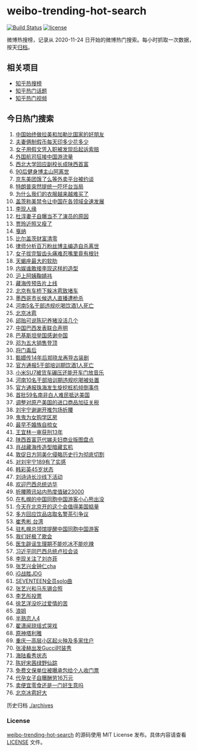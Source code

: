# weibo-trending-hot-search

[![Build Status](https://github.com/justjavac/weibo-trending-hot-search/workflows/ci/badge.svg?branch=master)](https://github.com/justjavac/weibo-trending-hot-search/actions)
[![license](https://img.shields.io/github/license/justjavac/weibo-trending-hot-search)](https://github.com/justjavac/weibo-trending-hot-search/blob/master/LICENSE)

微博热搜榜，记录从 2020-11-24 日开始的微博热门搜索。每小时抓取一次数据，按天[归档](./archives)。

## 相关项目

- [知乎热搜榜](https://github.com/justjavac/zhihu-trending-top-search)
- [知乎热门话题](https://github.com/justjavac/zhihu-trending-hot-questions)
- [知乎热门视频](https://github.com/justjavac/zhihu-trending-hot-video)

## 今日热门搜索

<!-- BEGIN -->
<!-- 最后更新时间 Wed May 14 2025 05:15:14 GMT+0800 (China Standard Time) -->

1. [中国始终做拉美和加勒比国家的好朋友](https://s.weibo.com//weibo?q=%23%E4%B8%AD%E5%9B%BD%E5%A7%8B%E7%BB%88%E5%81%9A%E6%8B%89%E7%BE%8E%E5%92%8C%E5%8A%A0%E5%8B%92%E6%AF%94%E5%9B%BD%E5%AE%B6%E7%9A%84%E5%A5%BD%E6%9C%8B%E5%8F%8B%23&t=31&band_rank=18&Refer=top)
1. [夫妻俩制假币每天印多少花多少](https://s.weibo.com//weibo?q=%23%E5%A4%AB%E5%A6%BB%E4%BF%A9%E5%88%B6%E5%81%87%E5%B8%81%E6%AF%8F%E5%A4%A9%E5%8D%B0%E5%A4%9A%E5%B0%91%E8%8A%B1%E5%A4%9A%E5%B0%91%23&t=31&band_rank=1&Refer=top)
1. [女子用假文凭入职被发现后起诉索赔](https://s.weibo.com//weibo?q=%23%E5%A5%B3%E5%AD%90%E7%94%A8%E5%81%87%E6%96%87%E5%87%AD%E5%85%A5%E8%81%8C%E8%A2%AB%E5%8F%91%E7%8E%B0%E5%90%8E%E8%B5%B7%E8%AF%89%E7%B4%A2%E8%B5%94%23&t=31&band_rank=17&Refer=top)
1. [外国航司狂接中国游流量](https://s.weibo.com//weibo?q=%23%E5%A4%96%E5%9B%BD%E8%88%AA%E5%8F%B8%E7%8B%82%E6%8E%A5%E4%B8%AD%E5%9B%BD%E6%B8%B8%E6%B5%81%E9%87%8F%23&t=31&band_rank=3&Refer=top)
1. [西北大学回应副校长成陕西首富](https://s.weibo.com//weibo?q=%23%E8%A5%BF%E5%8C%97%E5%A4%A7%E5%AD%A6%E5%9B%9E%E5%BA%94%E5%89%AF%E6%A0%A1%E9%95%BF%E6%88%90%E9%99%95%E8%A5%BF%E9%A6%96%E5%AF%8C%23&t=31&band_rank=22&Refer=top)
1. [90后健身博主山阿离世](https://s.weibo.com//weibo?q=%2390%E5%90%8E%E5%81%A5%E8%BA%AB%E5%8D%9A%E4%B8%BB%E5%B1%B1%E9%98%BF%E7%A6%BB%E4%B8%96%23&t=31&band_rank=14&Refer=top)
1. [京东美团饿了么等外卖平台被约谈](https://s.weibo.com//weibo?q=%23%E4%BA%AC%E4%B8%9C%E7%BE%8E%E5%9B%A2%E9%A5%BF%E4%BA%86%E4%B9%88%E7%AD%89%E5%A4%96%E5%8D%96%E5%B9%B3%E5%8F%B0%E8%A2%AB%E7%BA%A6%E8%B0%88%23&t=31&band_rank=6&Refer=top)
1. [特朗普突然提统一吓坏台当局](https://s.weibo.com//weibo?q=%23%E7%89%B9%E6%9C%97%E6%99%AE%E7%AA%81%E7%84%B6%E6%8F%90%E7%BB%9F%E4%B8%80%E5%90%93%E5%9D%8F%E5%8F%B0%E5%BD%93%E5%B1%80%23&t=31&band_rank=7&Refer=top)
1. [为什么我们的衣服越来越难买了](https://s.weibo.com//weibo?q=%23%E4%B8%BA%E4%BB%80%E4%B9%88%E6%88%91%E4%BB%AC%E7%9A%84%E8%A1%A3%E6%9C%8D%E8%B6%8A%E6%9D%A5%E8%B6%8A%E9%9A%BE%E4%B9%B0%E4%BA%86%23&t=31&band_rank=30&Refer=top)
1. [盖茨称美禁令让中国在各领域全速发展](https://s.weibo.com//weibo?q=%23%E7%9B%96%E8%8C%A8%E7%A7%B0%E7%BE%8E%E7%A6%81%E4%BB%A4%E8%AE%A9%E4%B8%AD%E5%9B%BD%E5%9C%A8%E5%90%84%E9%A2%86%E5%9F%9F%E5%85%A8%E9%80%9F%E5%8F%91%E5%B1%95%23&t=31&band_rank=2&Refer=top)
1. [李现人缘](https://s.weibo.com//weibo?q=%E6%9D%8E%E7%8E%B0%E4%BA%BA%E7%BC%98&t=31&band_rank=18&Refer=top)
1. [杜淳妻子自曝当不了演员的原因](https://s.weibo.com//weibo?q=%23%E6%9D%9C%E6%B7%B3%E5%A6%BB%E5%AD%90%E8%87%AA%E6%9B%9D%E5%BD%93%E4%B8%8D%E4%BA%86%E6%BC%94%E5%91%98%E7%9A%84%E5%8E%9F%E5%9B%A0%23&t=31&band_rank=12&Refer=top)
1. [贾玲近照又瘦了](https://s.weibo.com//weibo?q=%23%E8%B4%BE%E7%8E%B2%E8%BF%91%E7%85%A7%E5%8F%88%E7%98%A6%E4%BA%86%23&t=31&band_rank=11&Refer=top)
1. [戛纳](https://s.weibo.com//weibo?q=%23%E6%88%9B%E7%BA%B3%23&t=31&band_rank=23&Refer=top)
1. [比尔盖茨财富清零](https://s.weibo.com//weibo?q=%23%E6%AF%94%E5%B0%94%E7%9B%96%E8%8C%A8%E8%B4%A2%E5%AF%8C%E6%B8%85%E9%9B%B6%23&t=31&band_rank=15&Refer=top)
1. [律师分析百万粉丝博主编造自杀离世](https://s.weibo.com//weibo?q=%23%E5%BE%8B%E5%B8%88%E5%88%86%E6%9E%90%E7%99%BE%E4%B8%87%E7%B2%89%E4%B8%9D%E5%8D%9A%E4%B8%BB%E7%BC%96%E9%80%A0%E8%87%AA%E6%9D%80%E7%A6%BB%E4%B8%96%23&t=31&band_rank=15&Refer=top)
1. [女子拔完智齿头痛难忍嘴里竟有根针](https://s.weibo.com//weibo?q=%23%E5%A5%B3%E5%AD%90%E6%8B%94%E5%AE%8C%E6%99%BA%E9%BD%BF%E5%A4%B4%E7%97%9B%E9%9A%BE%E5%BF%8D%E5%98%B4%E9%87%8C%E7%AB%9F%E6%9C%89%E6%A0%B9%E9%92%88%23&t=31&band_rank=2&Refer=top)
1. [天蝎座最大的软肋](https://s.weibo.com//weibo?q=%23%E5%A4%A9%E8%9D%8E%E5%BA%A7%E6%9C%80%E5%A4%A7%E7%9A%84%E8%BD%AF%E8%82%8B%23&t=31&band_rank=28&Refer=top)
1. [内娱谁敢接李现这样的造型](https://s.weibo.com//weibo?q=%E5%86%85%E5%A8%B1%E8%B0%81%E6%95%A2%E6%8E%A5%E6%9D%8E%E7%8E%B0%E8%BF%99%E6%A0%B7%E7%9A%84%E9%80%A0%E5%9E%8B&t=31&band_rank=4&Refer=top)
1. [沪上阿姨鞠婧祎](https://s.weibo.com//weibo?q=%23%E6%B2%AA%E4%B8%8A%E9%98%BF%E5%A7%A8%E9%9E%A0%E5%A9%A7%E7%A5%8E%23&t=31&band_rank=45&Refer=top)
1. [藏海传预告片上线](https://s.weibo.com//weibo?q=%23%E8%97%8F%E6%B5%B7%E4%BC%A0%E9%A2%84%E5%91%8A%E7%89%87%E4%B8%8A%E7%BA%BF%23&t=31&band_rank=42&Refer=top)
1. [北京有车桥下躲冰雹致堵车](https://s.weibo.com//weibo?q=%23%E5%8C%97%E4%BA%AC%E6%9C%89%E8%BD%A6%E6%A1%A5%E4%B8%8B%E8%BA%B2%E5%86%B0%E9%9B%B9%E8%87%B4%E5%A0%B5%E8%BD%A6%23&t=31&band_rank=10&Refer=top)
1. [墨西哥市长候选人直播遭枪杀](https://s.weibo.com//weibo?q=%23%E5%A2%A8%E8%A5%BF%E5%93%A5%E5%B8%82%E9%95%BF%E5%80%99%E9%80%89%E4%BA%BA%E7%9B%B4%E6%92%AD%E9%81%AD%E6%9E%AA%E6%9D%80%23&t=31&band_rank=37&Refer=top)
1. [河南5名干部违规吃喝饮酒1人死亡](https://s.weibo.com//weibo?q=%23%E6%B2%B3%E5%8D%975%E5%90%8D%E5%B9%B2%E9%83%A8%E8%BF%9D%E8%A7%84%E5%90%83%E5%96%9D%E9%A5%AE%E9%85%921%E4%BA%BA%E6%AD%BB%E4%BA%A1%23&t=31&band_rank=46&Refer=top)
1. [北京冰雹](https://s.weibo.com//weibo?q=%E5%8C%97%E4%BA%AC%E5%86%B0%E9%9B%B9&t=31&band_rank=21&Refer=top)
1. [邱贻可说陈玘养猪没活几个](https://s.weibo.com//weibo?q=%23%E9%82%B1%E8%B4%BB%E5%8F%AF%E8%AF%B4%E9%99%88%E7%8E%98%E5%85%BB%E7%8C%AA%E6%B2%A1%E6%B4%BB%E5%87%A0%E4%B8%AA%23&t=31&band_rank=31&Refer=top)
1. [中国巴西发表联合声明](https://s.weibo.com//weibo?q=%23%E4%B8%AD%E5%9B%BD%E5%B7%B4%E8%A5%BF%E5%8F%91%E8%A1%A8%E8%81%94%E5%90%88%E5%A3%B0%E6%98%8E%23&t=31&band_rank=44&Refer=top)
1. [巴基斯坦举国感谢中国](https://s.weibo.com//weibo?q=%E5%B7%B4%E5%9F%BA%E6%96%AF%E5%9D%A6%E4%B8%BE%E5%9B%BD%E6%84%9F%E8%B0%A2%E4%B8%AD%E5%9B%BD&t=31&band_rank=19&Refer=top)
1. [邓为五大销售登顶](https://s.weibo.com//weibo?q=%23%E9%82%93%E4%B8%BA%E4%BA%94%E5%A4%A7%E9%94%80%E5%94%AE%E7%99%BB%E9%A1%B6%23&t=31&band_rank=29&Refer=top)
1. [将门毒后](https://s.weibo.com//weibo?q=%E5%B0%86%E9%97%A8%E6%AF%92%E5%90%8E&t=31&band_rank=26&Refer=top)
1. [甄嬛传14年后郑晓龙再导古装剧](https://s.weibo.com//weibo?q=%23%E7%94%84%E5%AC%9B%E4%BC%A014%E5%B9%B4%E5%90%8E%E9%83%91%E6%99%93%E9%BE%99%E5%86%8D%E5%AF%BC%E5%8F%A4%E8%A3%85%E5%89%A7%23&t=31&band_rank=18&Refer=top)
1. [官方通报5干部培训期饮酒1人死亡](https://s.weibo.com//weibo?q=%23%E5%AE%98%E6%96%B9%E9%80%9A%E6%8A%A55%E5%B9%B2%E9%83%A8%E5%9F%B9%E8%AE%AD%E6%9C%9F%E9%A5%AE%E9%85%921%E4%BA%BA%E6%AD%BB%E4%BA%A1%23&t=31&band_rank=9&Refer=top)
1. [小米SU7被货车碾压还能开车门放音乐](https://s.weibo.com//weibo?q=%23%E5%B0%8F%E7%B1%B3SU7%E8%A2%AB%E8%B4%A7%E8%BD%A6%E7%A2%BE%E5%8E%8B%E8%BF%98%E8%83%BD%E5%BC%80%E8%BD%A6%E9%97%A8%E6%94%BE%E9%9F%B3%E4%B9%90%23&t=31&band_rank=35&Refer=top)
1. [河南10名干部培训期违规吃喝被处置](https://s.weibo.com//weibo?q=%23%E6%B2%B3%E5%8D%9710%E5%90%8D%E5%B9%B2%E9%83%A8%E5%9F%B9%E8%AE%AD%E6%9C%9F%E8%BF%9D%E8%A7%84%E5%90%83%E5%96%9D%E8%A2%AB%E5%A4%84%E7%BD%AE%23&t=31&band_rank=39&Refer=top)
1. [官方通报珠海发生旋挖桩机倾倒事件](https://s.weibo.com//weibo?q=%23%E5%AE%98%E6%96%B9%E9%80%9A%E6%8A%A5%E7%8F%A0%E6%B5%B7%E5%8F%91%E7%94%9F%E6%97%8B%E6%8C%96%E6%A1%A9%E6%9C%BA%E5%80%BE%E5%80%92%E4%BA%8B%E4%BB%B6%23&t=31&band_rank=48&Refer=top)
1. [首批59名南非白人难民抵达美国](https://s.weibo.com//weibo?q=%23%E9%A6%96%E6%89%B959%E5%90%8D%E5%8D%97%E9%9D%9E%E7%99%BD%E4%BA%BA%E9%9A%BE%E6%B0%91%E6%8A%B5%E8%BE%BE%E7%BE%8E%E5%9B%BD%23&t=31&band_rank=35&Refer=top)
1. [调整对原产美国的进口商品加征关税](https://s.weibo.com//weibo?q=%23%E8%B0%83%E6%95%B4%E5%AF%B9%E5%8E%9F%E4%BA%A7%E7%BE%8E%E5%9B%BD%E7%9A%84%E8%BF%9B%E5%8F%A3%E5%95%86%E5%93%81%E5%8A%A0%E5%BE%81%E5%85%B3%E7%A8%8E%23&t=31&band_rank=31&Refer=top)
1. [刘宇宁谢谢开推包场折腰](https://s.weibo.com//weibo?q=%23%E5%88%98%E5%AE%87%E5%AE%81%E8%B0%A2%E8%B0%A2%E5%BC%80%E6%8E%A8%E5%8C%85%E5%9C%BA%E6%8A%98%E8%85%B0%23&t=31&band_rank=43&Refer=top)
1. [鬼鬼为女购学区房](https://s.weibo.com//weibo?q=%23%E9%AC%BC%E9%AC%BC%E4%B8%BA%E5%A5%B3%E8%B4%AD%E5%AD%A6%E5%8C%BA%E6%88%BF%23&t=31&band_rank=24&Refer=top)
1. [最早不婚族自梳女](https://s.weibo.com//weibo?q=%23%E6%9C%80%E6%97%A9%E4%B8%8D%E5%A9%9A%E6%97%8F%E8%87%AA%E6%A2%B3%E5%A5%B3%23&t=31&band_rank=33&Refer=top)
1. [王宜林一审获刑13年](https://s.weibo.com//weibo?q=%23%E7%8E%8B%E5%AE%9C%E6%9E%97%E4%B8%80%E5%AE%A1%E8%8E%B7%E5%88%9113%E5%B9%B4%23&t=31&band_rank=40&Refer=top)
1. [陕西首富范代娣夫妇商业版图盘点](https://s.weibo.com//weibo?q=%23%E9%99%95%E8%A5%BF%E9%A6%96%E5%AF%8C%E8%8C%83%E4%BB%A3%E5%A8%A3%E5%A4%AB%E5%A6%87%E5%95%86%E4%B8%9A%E7%89%88%E5%9B%BE%E7%9B%98%E7%82%B9%23&t=31&band_rank=10&Refer=top)
1. [肖战藏海传造型暗藏玄机](https://s.weibo.com//weibo?q=%23%E8%82%96%E6%88%98%E8%97%8F%E6%B5%B7%E4%BC%A0%E9%80%A0%E5%9E%8B%E6%9A%97%E8%97%8F%E7%8E%84%E6%9C%BA%23&t=31&band_rank=42&Refer=top)
1. [敦促日方同美化侵略历史行为彻底切割](https://s.weibo.com//weibo?q=%23%E6%95%A6%E4%BF%83%E6%97%A5%E6%96%B9%E5%90%8C%E7%BE%8E%E5%8C%96%E4%BE%B5%E7%95%A5%E5%8E%86%E5%8F%B2%E8%A1%8C%E4%B8%BA%E5%BD%BB%E5%BA%95%E5%88%87%E5%89%B2%23&t=31&band_rank=43&Refer=top)
1. [对刘宇宁189有了实感](https://s.weibo.com//weibo?q=%E5%AF%B9%E5%88%98%E5%AE%87%E5%AE%81189%E6%9C%89%E4%BA%86%E5%AE%9E%E6%84%9F&t=31&band_rank=38&Refer=top)
1. [韩彩英45岁状态](https://s.weibo.com//weibo?q=%23%E9%9F%A9%E5%BD%A9%E8%8B%B145%E5%B2%81%E7%8A%B6%E6%80%81%23&t=31&band_rank=48&Refer=top)
1. [刘诗诗长沙线下活动](https://s.weibo.com//weibo?q=%23%E5%88%98%E8%AF%97%E8%AF%97%E9%95%BF%E6%B2%99%E7%BA%BF%E4%B8%8B%E6%B4%BB%E5%8A%A8%23&t=31&band_rank=39&Refer=top)
1. [欢迎巴西总统访华](https://s.weibo.com//weibo?q=%23%E6%AC%A2%E8%BF%8E%E5%B7%B4%E8%A5%BF%E6%80%BB%E7%BB%9F%E8%AE%BF%E5%8D%8E%23&t=31&band_rank=10&Refer=top)
1. [折腰腾讯站内热度值破23000](https://s.weibo.com//weibo?q=%E6%8A%98%E8%85%B0%E8%85%BE%E8%AE%AF%E7%AB%99%E5%86%85%E7%83%AD%E5%BA%A6%E5%80%BC%E7%A0%B423000&t=31&band_rank=50&Refer=top)
1. [在札幌的中国同胞中国游客小心熊出没](https://s.weibo.com//weibo?q=%23%E5%9C%A8%E6%9C%AD%E5%B9%8C%E7%9A%84%E4%B8%AD%E5%9B%BD%E5%90%8C%E8%83%9E%E4%B8%AD%E5%9B%BD%E6%B8%B8%E5%AE%A2%E5%B0%8F%E5%BF%83%E7%86%8A%E5%87%BA%E6%B2%A1%23&t=31&band_rank=49&Refer=top)
1. [今天在北京开的这个会值得美国掂量](https://s.weibo.com//weibo?q=%23%E4%BB%8A%E5%A4%A9%E5%9C%A8%E5%8C%97%E4%BA%AC%E5%BC%80%E7%9A%84%E8%BF%99%E4%B8%AA%E4%BC%9A%E5%80%BC%E5%BE%97%E7%BE%8E%E5%9B%BD%E6%8E%82%E9%87%8F%23&t=31&band_rank=46&Refer=top)
1. [多方回应饮品店取名警茶引争议](https://s.weibo.com//weibo?q=%23%E5%A4%9A%E6%96%B9%E5%9B%9E%E5%BA%94%E9%A5%AE%E5%93%81%E5%BA%97%E5%8F%96%E5%90%8D%E8%AD%A6%E8%8C%B6%E5%BC%95%E4%BA%89%E8%AE%AE%23&t=31&band_rank=20&Refer=top)
1. [崔秀彬 台湾](https://s.weibo.com//weibo?q=%E5%B4%94%E7%A7%80%E5%BD%AC%20%E5%8F%B0%E6%B9%BE&t=31&band_rank=13&Refer=top)
1. [驻札幌总领馆提醒中国同胞中国游客](https://s.weibo.com//weibo?q=%23%E9%A9%BB%E6%9C%AD%E5%B9%8C%E6%80%BB%E9%A2%86%E9%A6%86%E6%8F%90%E9%86%92%E4%B8%AD%E5%9B%BD%E5%90%8C%E8%83%9E%E4%B8%AD%E5%9B%BD%E6%B8%B8%E5%AE%A2%23&t=31&band_rank=42&Refer=top)
1. [我们好极了歌会](https://s.weibo.com//weibo?q=%23%E6%88%91%E4%BB%AC%E5%A5%BD%E6%9E%81%E4%BA%86%E6%AD%8C%E4%BC%9A%23&t=31&band_rank=46&Refer=top)
1. [医生辟谣生理期不能吃冰不能吃辣](https://s.weibo.com//weibo?q=%23%E5%8C%BB%E7%94%9F%E8%BE%9F%E8%B0%A3%E7%94%9F%E7%90%86%E6%9C%9F%E4%B8%8D%E8%83%BD%E5%90%83%E5%86%B0%E4%B8%8D%E8%83%BD%E5%90%83%E8%BE%A3%23&t=31&band_rank=34&Refer=top)
1. [习近平同巴西总统卢拉会谈](https://s.weibo.com//weibo?q=%23%E4%B9%A0%E8%BF%91%E5%B9%B3%E5%90%8C%E5%B7%B4%E8%A5%BF%E6%80%BB%E7%BB%9F%E5%8D%A2%E6%8B%89%E4%BC%9A%E8%B0%88%23&Refer=new_time)
1. [李现关注了刘亦菲](https://s.weibo.com//weibo?q=%23%E6%9D%8E%E7%8E%B0%E5%85%B3%E6%B3%A8%E4%BA%86%E5%88%98%E4%BA%A6%E8%8F%B2%23&t=31&band_rank=16&Refer=top)
1. [张艺兴金钟仁cha](https://s.weibo.com//weibo?q=%23%E5%BC%A0%E8%89%BA%E5%85%B4%E9%87%91%E9%92%9F%E4%BB%81cha%23&t=31&band_rank=36&Refer=top)
1. [iG战胜JDG](https://s.weibo.com//weibo?q=%23iG%E6%88%98%E8%83%9CJDG%23&t=31&band_rank=49&Refer=top)
1. [SEVENTEEN全员solo曲](https://s.weibo.com//weibo?q=%23SEVENTEEN%E5%85%A8%E5%91%98solo%E6%9B%B2%23&t=31&band_rank=40&Refer=top)
1. [张艺兴和马东锡合照](https://s.weibo.com//weibo?q=%23%E5%BC%A0%E8%89%BA%E5%85%B4%E5%92%8C%E9%A9%AC%E4%B8%9C%E9%94%A1%E5%90%88%E7%85%A7%23&t=31&band_rank=8&Refer=top)
1. [李艺彤投票](https://s.weibo.com//weibo?q=%E6%9D%8E%E8%89%BA%E5%BD%A4%E6%8A%95%E7%A5%A8&t=31&band_rank=50&Refer=top)
1. [徐艺洋没吃过爱情的苦](https://s.weibo.com//weibo?q=%E5%BE%90%E8%89%BA%E6%B4%8B%E6%B2%A1%E5%90%83%E8%BF%87%E7%88%B1%E6%83%85%E7%9A%84%E8%8B%A6&t=31&band_rank=5&Refer=top)
1. [浪姐](https://s.weibo.com//weibo?q=%E6%B5%AA%E5%A7%90&t=31&band_rank=47&Refer=top)
1. [半熟恋人4](https://s.weibo.com//weibo?q=%E5%8D%8A%E7%86%9F%E6%81%8B%E4%BA%BA4&t=31&band_rank=23&Refer=top)
1. [翟潇闻琼瑶式哭戏](https://s.weibo.com//weibo?q=%E7%BF%9F%E6%BD%87%E9%97%BB%E7%90%BC%E7%91%B6%E5%BC%8F%E5%93%AD%E6%88%8F&t=31&band_rank=25&Refer=top)
1. [原神塔利雅](https://s.weibo.com//weibo?q=%E5%8E%9F%E7%A5%9E%E5%A1%94%E5%88%A9%E9%9B%85&t=31&band_rank=40&Refer=top)
1. [重庆一高层小区起火殃及多家住户](https://s.weibo.com//weibo?q=%23%E9%87%8D%E5%BA%86%E4%B8%80%E9%AB%98%E5%B1%82%E5%B0%8F%E5%8C%BA%E8%B5%B7%E7%81%AB%E6%AE%83%E5%8F%8A%E5%A4%9A%E5%AE%B6%E4%BD%8F%E6%88%B7%23&t=31&band_rank=47&Refer=top)
1. [张凌赫出发Gucci时装秀](https://s.weibo.com//weibo?q=%23%E5%BC%A0%E5%87%8C%E8%B5%AB%E5%87%BA%E5%8F%91Gucci%E6%97%B6%E8%A3%85%E7%A7%80%23&t=31&band_rank=27&Refer=top)
1. [海陆看秀状态](https://s.weibo.com//weibo?q=%E6%B5%B7%E9%99%86%E7%9C%8B%E7%A7%80%E7%8A%B6%E6%80%81&t=31&band_rank=45&Refer=top)
1. [陈好宋茜绿野仙踪](https://s.weibo.com//weibo?q=%23%E9%99%88%E5%A5%BD%E5%AE%8B%E8%8C%9C%E7%BB%BF%E9%87%8E%E4%BB%99%E8%B8%AA%23&t=31&band_rank=20&Refer=top)
1. [免费文保单位被曝承包给个人收门票](https://s.weibo.com//weibo?q=%23%E5%85%8D%E8%B4%B9%E6%96%87%E4%BF%9D%E5%8D%95%E4%BD%8D%E8%A2%AB%E6%9B%9D%E6%89%BF%E5%8C%85%E7%BB%99%E4%B8%AA%E4%BA%BA%E6%94%B6%E9%97%A8%E7%A5%A8%23&t=31&band_rank=32&Refer=top)
1. [代孕女子自曝酬劳16万元](https://s.weibo.com//weibo?q=%23%E4%BB%A3%E5%AD%95%E5%A5%B3%E5%AD%90%E8%87%AA%E6%9B%9D%E9%85%AC%E5%8A%B316%E4%B8%87%E5%85%83%23&t=31&band_rank=41&Refer=top)
1. [卖便宜零食还是一门好生意吗](https://s.weibo.com//weibo?q=%23%E5%8D%96%E4%BE%BF%E5%AE%9C%E9%9B%B6%E9%A3%9F%E8%BF%98%E6%98%AF%E4%B8%80%E9%97%A8%E5%A5%BD%E7%94%9F%E6%84%8F%E5%90%97%23&t=31&band_rank=48&Refer=top)
1. [北京冰雹好大](https://s.weibo.com//weibo?q=%23%E5%8C%97%E4%BA%AC%E5%86%B0%E9%9B%B9%E5%A5%BD%E5%A4%A7%23&t=31&band_rank=49&Refer=top)

<!-- END -->

历史归档 [./archives](./archives)

### License

[weibo-trending-hot-search](https://github.com/justjavac/weibo-trending-hot-search) 的源码使用 MIT License
发布。具体内容请查看 [LICENSE](./LICENSE) 文件。
